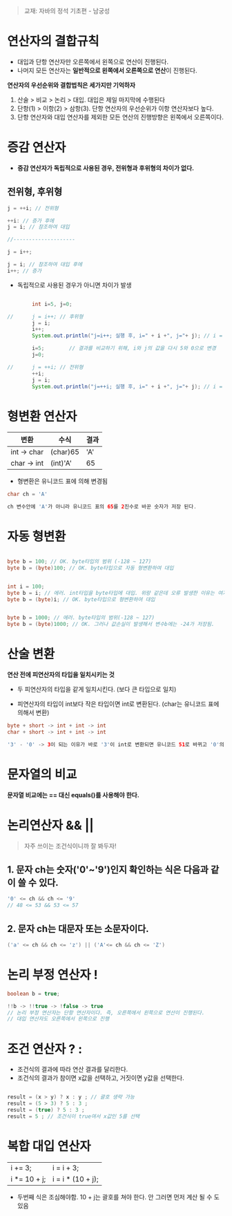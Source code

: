 > 교재: 자바의 정석 기초편 - 남궁성 

# 연산자의 결합규칙

- 대입과 단항 연산자만 오른쪽에서 왼쪽으로 연산이 진행된다.
- 나머지 모든 연산자는 **일반적으로 왼쪽에서 오른쪽으로 연산**이 진행된다.

**연산자의 우선순위와 결합법칙은 세가지만 기억하자**
1. 산술 > 비교 > 논리 > 대입. 대입은 제일 마지막에 수행된다 
2. 단항(1) > 이항(2) > 삼항(3). 단항 연산자의 우선순위가 이항 연산자보다 높다.
3. 단항 연산자와 대입 연산자를 제외한 모든 연산의 진행방향은 왼쪽에서 오른쪽이다.

# 증감 연산자
- **증감 연산자가 독립적으로 사용된 경우, 전위형과 후위형의 차이가 없다.**

## 전위형, 후위형
```java
j = ++i; // 전위형

++i: // 증가 후에
j = i; // 참조하여 대입

//--------------------

j = i++;

j = i; // 참조하여 대입 후에
i++; // 증가

```

-  독립적으로 사용된 경우가 아니면 차이가 발생
```java

		int i=5, j=0;

//		j = i++; // 후위형
		j = i;
		i++;
		System.out.println("j=i++; 실행 후, i=" + i +", j="+ j); // i = 6, j = 5

		i=5;        // 결과를 비교하기 위해, i와 j의 값을 다시 5와 0으로 변경
		j=0;

//		j = ++i; // 전위형
		++i;
		j = i; 
		System.out.println("j=++i; 실행 후, i=" + i +", j="+ j); // i = 6, j = 6

```

# 형변환 연산자
|변환|수식|결과|
|---|---|---|
|int -> char|(char)65  |'A'   |
|char -> int|(int)'A'|65|

- 형변환은 유니코드 표에 의해 변경됨
```java
char ch = 'A'

ch 변수안에 'A'가 아니라 유니코드 표의 65를 2진수로 바꾼 숫자가 저장 된다.

```

# 자동 형변환

```java

byte b = 100; // OK. byte타입의 범위 (-128 ~ 127)
byte b = (byte)100; // OK. byte타입으로 자동 형변환하여 대입


int i = 100;
byte b = i; // 에러. int타입을 byte타입에 대입. 위랑 같은데 오류 발생한 이유는 여기서 i는 변수라서 컴파일러가 i에 어떤 숫자가 있는지 확신할 수 없음.
byte b = (byte)i; // OK. byte타입으로 형변환하여 대입


byte b = 1000; // 에러. byte타입의 범위(-128 ~ 127)
byte b = (byte)1000; // OK. 그러나 값손실이 발생해서 변수b에는 -24가 저장됨.

```

# 산술 변환
**연산 전에 피연산자의 타입을 일치시키는 것**
-  두 피연산자의 타입을 같게 일치시킨다. (보다 큰 타입으로 일치)

- 피연산자의 타입이 int보다 작은 타입이면 int로 변환된다. (char는 유니코드 표에 의해서 변환)

```java
byte + short -> int + int -> int
char + short -> int + int -> int

'3' - '0' -> 3이 되는 이유가 바로 '3'이 int로 변환되면 유니코드 51로 바뀌고 '0'의 유니코드는 48이라서 두 수를 빼면 3이 나오기 때문이다.

```

# 문자열의 비교
**문자열 비교에는 == 대신 equals()를 사용해야 한다.**

# 논리연산자 && ||

> 자주 쓰이는 조건식이니까 잘 봐두자!

## 1. 문자 ch는 숫자('0'~'9')인지 확인하는 식은 다음과 같이 쓸 수 있다.

```java
'0' <= ch && ch <= '9'
// 48 <= 53 && 53 <= 57
```

## 2. 문자 ch는 대문자 또는 소문자이다.

```java
('a' <= ch && ch <= 'z') || ('A'<= ch && ch <= 'Z')
```

# 논리 부정 연산자 !
```java
boolean b = true;

!!b -> !!true -> !false -> true
// 논리 부정 연산자는 단항 연산자이다. 즉, 오른쪽에서 왼쪽으로 연산이 진행된다.
// 대입 연산자도 오른쪽에서 왼쪽으로 진행

```

# 조건 연산자 ? :

- 조건식의 결과에 따라 연산 결과를 달리한다.
- 조건식의 결과가 참이면 x값을 선택하고, 거짓이면 y값을 선택한다.
```java

result = (x > y) ? x : y ; // 괄호 생략 가능
result = (5 > 3) ? 5 : 3 ;
result = (true) ? 5 : 3 ;
result = 5 ; // 조건식이 true여서 x값인 5를 선택
```

# 복합 대입 연산자

|||
|---|---|
|i += 3;|i = i + 3;|  
|i *= 10 + j;|i = i * (10 + j);| 

- 두번째 식은 조심해야함. 10 + j는 괄호를 쳐야 한다. 안 그러면 먼저 계산 될 수 도 있음 
